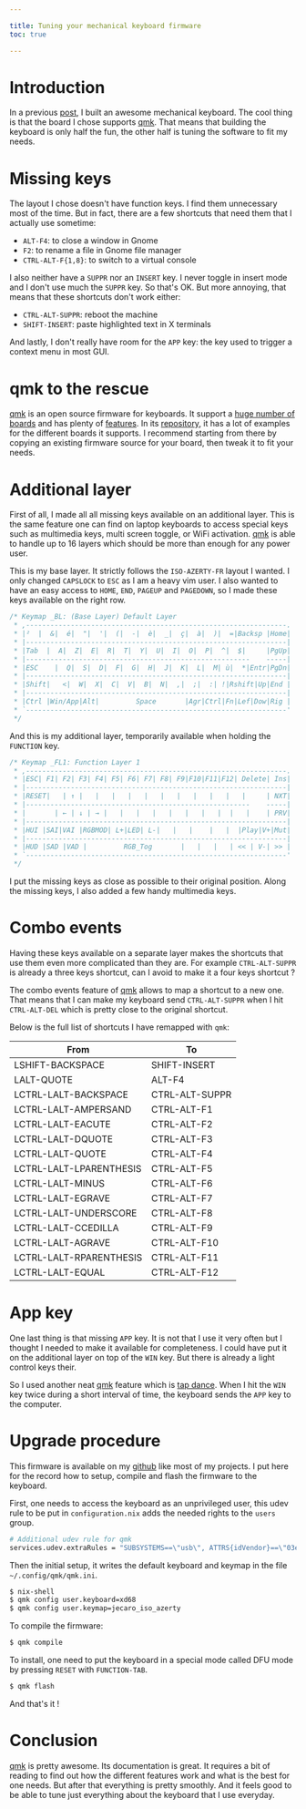 ```yaml
---

title: Tuning your mechanical keyboard firmware
toc: true

---
```


# Introduction

In a previous
[post](/posts/2021-06-25-A-good-enough-mechanical-keyboard.html), I built an
awesome mechanical keyboard. The cool thing is that the board I chose supports
[qmk]. That means that building the keyboard is only half the fun, the other
half is tuning the software to fit my needs.

# Missing keys

The layout I chose doesn't have function keys. I find them unnecessary most of
the time. But in fact, there are a few shortcuts that need them that I actually
use sometime:

- `ALT-F4`: to close a window in Gnome
- `F2`: to rename a file in Gnome file manager
- `CTRL-ALT-F{1,8}`: to switch to a virtual console

I also neither have a `SUPPR` nor an `INSERT` key. I never toggle in insert
mode and I don't use much the `SUPPR` key. So that's OK. But more annoying,
that means that these shortcuts don't work either:

- `CTRL-ALT-SUPPR`: reboot the machine
- `SHIFT-INSERT`: paste highlighted text in X terminals

And lastly, I don't really have room for the `APP` key: the key used to trigger
a context menu in most GUI.

# qmk to the rescue

[qmk] is an open source firmware for keyboards. It support a [huge number of
boards](https://qmk.fm/keyboards/) and has plenty of
[features](https://docs.qmk.fm/#/). In its [repository][qmk], it has a lot of
examples for the different boards it supports. I recommend starting from there
by copying an existing firmware source for your board, then tweak it to fit
your needs.

# Additional layer

First of all, I made all all missing keys available on an additional layer.
This is the same feature one can find on laptop keyboards to access special keys
such as multimedia keys, multi screen toggle, or WiFi activation. [qmk] is able
to handle up to 16 layers which should be more than enough for any power user.

This is my base layer. It strictly follows the `ISO-AZERTY-FR` layout I wanted.
I only changed `CAPSLOCK` to `ESC` as I am a heavy vim user. I also wanted to
have an easy access to `HOME`, `END`, `PAGEUP` and `PAGEDOWN`, so I made these
keys available on the right row.

```c
/* Keymap _BL: (Base Layer) Default Layer
 * ,----------------------------------------------------------------.
 * |²  |  &|  é|  "|  '|  (|  -|  è|  _|  ç|  à|  )|  =|Backsp |Home|
 * |----------------------------------------------------------------|
 * |Tab  |  A|  Z|  E|  R|  T|  Y|  U|  I|  O|  P|  ^|  $|     |PgUp|
 * |-------------------------------------------------------    -----|
 * |ESC    |  Q|  S|  D|  F|  G|  H|  J|  K|  L|  M| ù|  *|Entr|PgDn|
 * |----------------------------------------------------------------|
 * |Shift|   <|  W|  X|  C|  V|  B|  N|  ,|  ;|  :| !|Rshift|Up|End |
 * |----------------------------------------------------------------|
 * |Ctrl |Win/App|Alt|         Space       |Agr|Ctrl|Fn|Lef|Dow|Rig |
 * `----------------------------------------------------------------'
 */
```

And this is my additional layer, temporarily available when holding the
`FUNCTION` key.

```C
/* Keymap _FL1: Function Layer 1
 * ,----------------------------------------------------------------.
 * |ESC| F1| F2| F3| F4| F5| F6| F7| F8| F9|F10|F11|F12| Delete| Ins|
 * |----------------------------------------------------------------|
 * |RESET|   | ↑ |   |   |   |   |   |   |   |   |   |   |     | NXT|
 * |-------------------------------------------------------    -----|
 * |       | ← | ↓ | → |   |   |   |   |   |   |   |  |   |    | PRV|
 * |----------------------------------------------------------------|
 * |HUI |SAI|VAI |RGBMOD| L+|LED| L-|   |   |    |   |  |Play|V+|Mut|
 * |----------------------------------------------------------------|
 * |HUD |SAD |VAD |         RGB_Tog       |   |   |   | << | V-| >> |
 * `----------------------------------------------------------------'
 */
```

I put the missing keys as close as possible to their original position. Along
the missing keys, I also added a few handy multimedia keys.

# Combo events

Having these keys available on a separate layer makes the shortcuts that use
them even more complicated than they are. For example `CTRL-ALT-SUPPR` is
already a three keys shortcut, can I avoid to make it a four keys shortcut ?

The combo events feature of [qmk] allows to map a shortcut to a new one. That
means that I can make my keyboard send `CTRL-ALT-SUPPR` when I hit
`CTRL-ALT-DEL` which is pretty close to the original shortcut.

Below is the full list of shortcuts I have remapped with `qmk`:

| From | To |
| - | - |
| LSHIFT-BACKSPACE | SHIFT-INSERT |
| LALT-QUOTE | ALT-F4 |
| LCTRL-LALT-BACKSPACE | CTRL-ALT-SUPPR |
| LCTRL-LALT-AMPERSAND | CTRL-ALT-F1 |
| LCTRL-LALT-EACUTE | CTRL-ALT-F2 |
| LCTRL-LALT-DQUOTE | CTRL-ALT-F3 |
| LCTRL-LALT-QUOTE | CTRL-ALT-F4 |
| LCTRL-LALT-LPARENTHESIS | CTRL-ALT-F5 |
| LCTRL-LALT-MINUS | CTRL-ALT-F6 |
| LCTRL-LALT-EGRAVE | CTRL-ALT-F7 |
| LCTRL-LALT-UNDERSCORE | CTRL-ALT-F8 |
| LCTRL-LALT-CCEDILLA | CTRL-ALT-F9 |
| LCTRL-LALT-AGRAVE | CTRL-ALT-F10 |
| LCTRL-LALT-RPARENTHESIS | CTRL-ALT-F11 |
| LCTRL-LALT-EQUAL | CTRL-ALT-F12 |

# App key

One last thing is that missing `APP` key. It is not that I use it very often
but I thought I needed to make it available for completeness. I could have put
it on the additional layer on top of the `WIN` key. But there is already a
light control keys their.

So I used another neat [qmk] feature which is [tap
dance](https://docs.qmk.fm/#/feature_tap_dance).
When I hit the `WIN` key twice during a short interval of time, the keyboard
sends the `APP` key to the computer.

# Upgrade procedure

This firmware is available on my [github] like most of my projects. I put here
for the record how to setup, compile and flash the firmware to the keyboard.

First, one needs to access the keyboard as an unprivileged user, this udev rule
to be put in `configuration.nix` adds the needed rights to the `users` group.

``` nix
# Additional udev rule for qmk
services.udev.extraRules = "SUBSYSTEMS==\"usb\", ATTRS{idVendor}==\"03eb\", ATTRS{idProduct}==\"2ff4\", GROUP+=\"users\"";
```

Then the initial setup, it writes the default keyboard and keymap in the file
`~/.config/qmk/qmk.ini`.

``` bash
$ nix-shell
$ qmk config user.keyboard=xd68
$ qmk config user.keymap=jecaro_iso_azerty
```

To compile the firmware:

``` bash
$ qmk compile
```

To install, one need to put the keyboard in a special mode called DFU mode by
pressing `RESET` with `FUNCTION-TAB`.

``` bash
$ qmk flash
```

And that's it !

# Conclusion

[qmk] is pretty awesome. Its documentation is great. It requires a bit of
reading to find out how the different features work and what is the best for
one needs. But after that everything is pretty smoothly. And it feels good to
be able to tune just everything about the keyboard that I use everyday.

[qmk]: https://github.com/qmk/qmk_firmware
[github]: https://github.com/jecaro/qmk_firmware/tree/my-keyboards/keyboards/xiudi/xd68/keymaps/jecaro_iso_azerty
